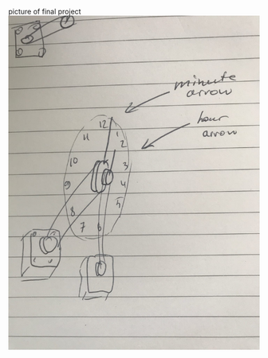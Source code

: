 picture of final project
![final project](https://github.com/neonovi/MachineLab/blob/master/finalProject/image.jpg)
